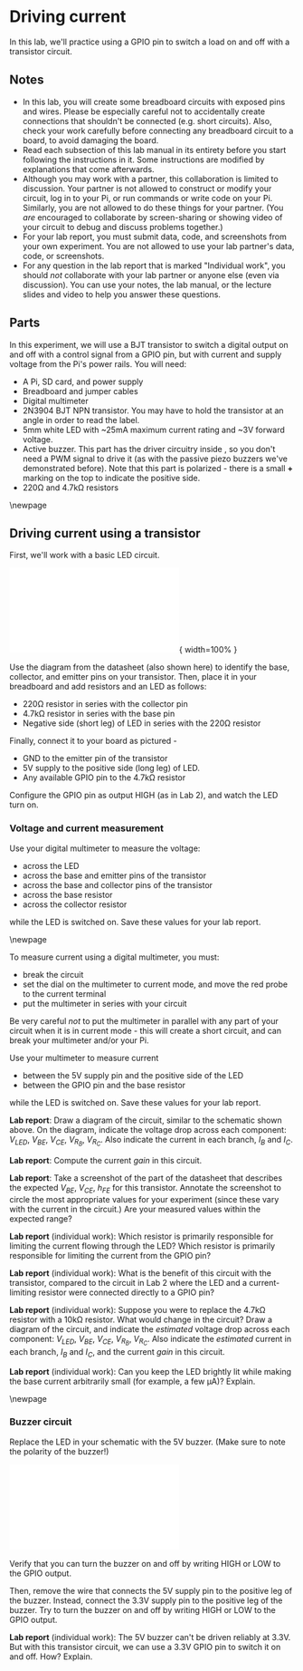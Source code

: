 # Driving current

In this lab, we'll practice using a GPIO pin to switch a load on and off with a transistor circuit. 

## Notes

* In this lab, you will create some breadboard circuits with exposed pins and wires. Please be especially careful not to accidentally create connections that shouldn't be connected (e.g. short circuits). Also, check your work carefully before connecting any breadboard circuit to a board, to avoid damaging the board.
* Read each subsection of this lab manual in its entirety before you start following the instructions in it. Some instructions are modified by explanations that come afterwards.
* Although you may work with a partner, this collaboration is limited to discussion. Your partner is not allowed to construct or modify your circuit, log in to your Pi, or run commands or write code on your Pi. Similarly, you are not allowed to do these things for your partner. (You *are* encouraged to collaborate by screen-sharing or showing video of your circuit to debug and discuss problems together.)
* For your lab report, you must submit data, code, and screenshots from your own experiment. You are not allowed to use your lab partner's data, code, or screenshots.
* For any question in the lab report that is marked "Individual work", you should *not* collaborate with your lab partner or anyone else (even via discussion). You can use your notes, the lab manual, or the lecture slides and video to help you answer these questions.



## Parts

In this experiment, we will use a BJT transistor to switch a digital output on and off with a control signal from a GPIO pin, but with current and supply voltage from the Pi's power rails. You will need:

* A Pi, SD card, and power supply
* Breadboard and jumper cables
* Digital multimeter
* 2N3904 BJT NPN transistor. You may have to hold the transistor at an angle in order to read the label.
* 5mm white LED with ~25mA maximum current rating and ~3V forward voltage.
* Active buzzer. This part has the driver circuitry inside , so you don't need a PWM signal to drive it (as with the passive piezo buzzers we've demonstrated before). Note that this part is polarized - there is a small **+** marking on the top to indicate the positive side.
* 220Ω and 4.7kΩ resistors

\newpage

## Driving current using a transistor

First, we'll work with a basic LED circuit.

![Identify base, collector, and emitter pins for your transistor, then connect it as pictured.](images/orientation-2N3904-2N2222.pdf){ width=100% }

Use the diagram from the datasheet (also shown here) to identify the base, collector, and emitter pins on your transistor. Then, place it in your breadboard and add resistors and an LED as follows:

* 220Ω resistor in series with the collector pin
* 4.7kΩ resistor in series with the base pin
* Negative side (short leg) of LED in series with the 220Ω resistor 

Finally, connect it to your board as pictured - 

* GND to the emitter pin of the transistor
* 5V supply to the positive side (long leg) of LED. 
* Any available GPIO pin to the 4.7kΩ resistor

Configure the GPIO pin as output HIGH (as in Lab 2), and watch the LED turn on. 



### Voltage and current measurement


Use your digital multimeter to measure the voltage:

* across the LED
* across the base and emitter pins of the transistor
* across the base and collector pins of the transistor
* across the base resistor
* across the collector resistor

while the LED is switched on. Save these values for your lab report.

\newpage


To measure current using a digital multimeter, you must:

* break the circuit
* set the dial on the multimeter to current mode, and move the red probe to the current terminal
* put the multimeter in series with your circuit

Be very careful *not* to put the multimeter in parallel with any part of your circuit when it is in current mode - this will create a short circuit, and can break your multimeter and/or your Pi.


Use your multimeter to measure current 

* between the 5V supply pin and the positive side of the LED
* between the GPIO pin and the base resistor


while the LED is switched on. Save these values for your lab report.

**Lab report**: Draw a diagram of the circuit, similar to the schematic shown above. On the diagram, indicate the voltage drop across each component: $V_{LED}$, $V_{BE}$, $V_{CE}$, $V_{R_B}$, $V_{R_C}$. Also indicate the current in each branch, $I_B$ and $I_C$.

**Lab report**: Compute the current *gain* in this circuit.

**Lab report**: Take a screenshot of the part of the datasheet that describes the expected $V_{BE}$, $V_{CE}$, $h_{FE}$ for this transistor. Annotate the screenshot to circle the most appropriate values for your experiment (since these vary with the current in the circuit.) Are your measured values within the expected range?


**Lab report** (individual work): Which resistor is primarily responsible for limiting the current flowing through the LED? Which resistor is primarily responsible for limiting the current from the GPIO pin? 

**Lab report** (individual work): What is the benefit of this circuit with the transistor, compared to the circuit in Lab 2 where the LED and a current-limiting resistor were connected directly to a GPIO pin? 

**Lab report** (individual work): Suppose you were to replace the 4.7kΩ resistor with a 10kΩ resistor. What would change in the circuit? Draw a diagram of the circuit, and indicate the *estimated* voltage drop across each component: $V_{LED}$, $V_{BE}$, $V_{CE}$, $V_{R_B}$, $V_{R_C}$. Also indicate the *estimated* current in each branch, $I_B$ and $I_C$, and the current *gain* in this circuit.

**Lab report** (individual work): Can you keep the LED brightly lit while making the base current arbitrarily small (for example, a few µA)? Explain.

\newpage

### Buzzer circuit

Replace the LED in your schematic with the 5V buzzer. (Make sure to note the polarity of the buzzer!)

![5V buzzer circuit. This is an active buzzer, meaning that it contains internal circuitry to drive the buzzer; it doesn't need an external PWM signal.](images/buzzer_bb.pdf)

Verify that you can turn the buzzer on and off by writing HIGH or LOW to the GPIO output.

Then, remove the wire that connects the 5V supply pin to the positive leg of the buzzer. Instead, connect the 3.3V supply pin to the positive leg of the buzzer. Try to turn the buzzer on and off by writing HIGH or LOW to the GPIO output.

**Lab report** (individual work): The 5V buzzer can't be driven reliably at 3.3V. But with this transistor circuit, we can use a 3.3V GPIO pin to switch it on and off. How? Explain.


